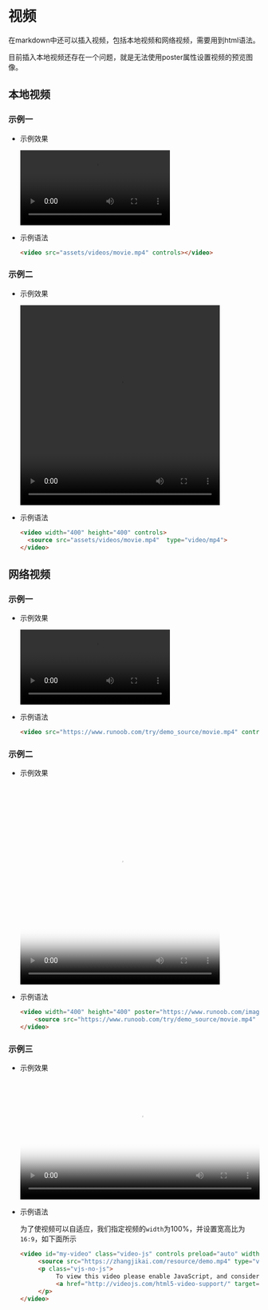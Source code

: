 # 视频

在markdown中还可以插入视频，包括本地视频和网络视频，需要用到html语法。

目前插入本地视频还存在一个问题，就是无法使用poster属性设置视频的预览图像。

## 本地视频

### 示例一

- 示例效果

  <video src="assets/videos/movie.mp4" controls></video>

- 示例语法

  ```html
  <video src="assets/videos/movie.mp4" controls></video>
  ```

### 示例二

- 示例效果

  <video width="400" height="400" controls>
  	<source src="assets/videos/movie.mp4" type="video/mp4">
  </video>

- 示例语法

  ```html
  <video width="400" height="400" controls>
  	<source src="assets/videos/movie.mp4"  type="video/mp4">
  </video>
  ```


## 网络视频

### 示例一

- 示例效果

  <video src="https://www.runoob.com/try/demo_source/movie.mp4" controls></video>

- 示例语法

  ```html
  <video src="https://www.runoob.com/try/demo_source/movie.mp4" controls></video>
  ```

### 示例二

- 示例效果

  <video width="400" height="400" poster="https://www.runoob.com/images/logo.png" controls>
       <source src="https://www.runoob.com/try/demo_source/movie.mp4" type="video/mp4">
  </video>

- 示例语法

  ```html
  <video width="400" height="400" poster="https://www.runoob.com/images/logo.png" controls>
      <source src="https://www.runoob.com/try/demo_source/movie.mp4" type="video/mp4">
  </video>
  ```

### 示例三

- 示例效果

  <video id="my-video" class="video-js" controls preload="auto" width="100%" poster="https://zhangjikai.com/resource/poster.jpg" data-setup="{&quot;aspectRatio&quot;:&quot;16:9&quot;}">
  	<source src="https://zhangjikai.com/resource/demo.mp4" type="video/mp4">
  	<p class="vjs-no-js">
  		To view this video please enable JavaScript, and consider upgrading to a web browser that
  		<a href="http://videojs.com/html5-video-support/" target="_blank">supports HTML5 video</a>
  	</p>
  </video>

- 示例语法

  为了使视频可以自适应，我们指定视频的`width`为100%，并设置宽高比为`16:9`，如下面所示

  ```html
  <video id="my-video" class="video-js" controls preload="auto" width="100%" poster="https://zhangjikai.com/resource/poster.jpg" data-setup="{&quot;aspectRatio&quot;:&quot;16:9&quot;}">
       <source src="https://zhangjikai.com/resource/demo.mp4" type="video/mp4">
       <p class="vjs-no-js">
            To view this video please enable JavaScript, and consider upgrading to a web browser that
            <a href="http://videojs.com/html5-video-support/" target="_blank">supports HTML5 video</a>
       </p>
  </video>
  ```
